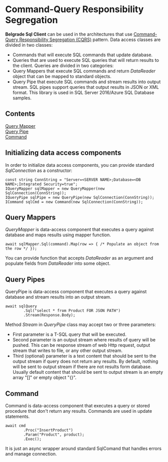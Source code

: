 # Command-Query Responsibility Segregation

**Belgrade Sql Client** can be used in the architectures that use <a href="https://docs.microsoft.com/azure/architecture/patterns/cqrs">Command-Query Responsibility Segregation (CQRS)</a> pattern. Data access classes are divided in two classes:
- Commands that will execute SQL commands that update database.
- Queries that are used to execute SQL queries that will return results to the client. Queries are divided in two categories:
 - Query Mappers that execute SQL commands and return *DataReader* object that can be mapped to standard objects.
 - Query Pipe that execute SQL commands and stream results into output stream. SQL pipes support queries that output results in JSON or XML format.
This library is used in SQL Server 2016/Azure SQL Database samples.

## Contents

[Query Mapper](#query-mapper)<br/>
[Query Pipe](#query-pipe)<br/>
[Command](#command)<br/>

<a name="init"></a>
## Initializing data access components

In order to initialize data access components, you can provide standard *SqlConnection* as a constructor:

```
const string ConnString = "Server=<SERVER NAME>;Database=<DB NAME>;Integrated Security=true";
IQueryMapper sqlMapper = new QueryMapper(new SqlConnection(ConnString));
IQueryPipe sqlPipe = new QueryPipe(new SqlConnection(ConnString));
ICommand sqlCmd = new Command(new SqlConnection(ConnString));
```
<a name="query-mapper"></a>

## Query Mappers

*QueryMapper* is data-access component that executes a query against database and maps results using mapper function. 

```
await sqlMapper.Sql(command).Map(row => { /* Populate an object from the row */ });
```
You can provide function that accepts *DataReader* as an argument and populate fields from *DataReader* into some object.
<a name="query-pipe"></a>
## Query Pipes

QueryPipe is data-access component that executes a query against database and stream results into an output stream. 
```
await sqlQuery
        .Sql("select * from Product FOR JSON PATH")
        .Stream(Response.Body);
```
Method *Stream* in *QueryPipe* class may accept two or three parameters:
- First parameter is a T-SQL query that will be executed.
- Second parameter is an output stream where results of query will be pushed. This can be response stream of web Http request, output stream that writes to file, or any other output stream.
- Third (optional) parameter is a text content that should be sent to the output stream if query does not return any results. By default, nothing will be sent to output stream if there are not results form database. Usually default content that should be sent to output stream is an empty array "[]" or empty object "{}".

<a name="command"></a>

## Command

Command is data-access component that executes a query or stored procedure that don't return any results. Commands are used in update statements. 
```
await cmd
        .Proc("InsertProduct")
        .Param("Product", product);
        .Exec();
```
It is just an async wrapper around standard SqlComand that handles errors and manage connection.
